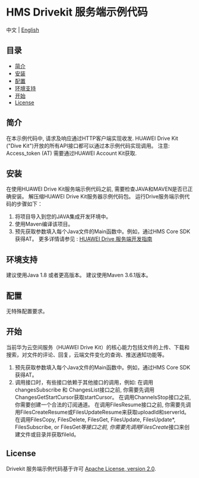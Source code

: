 # HMS Drivekit 服务端示例代码
中文 | [English](https://github.com/HMS-Core/hms-drive-serverdemo)
## 目录

 * [简介](#简介)
 * [安装](#安装)
 * [配置](#配置)
 * [环境支持](#环境支持)
 * [开始](#开始)
 * [License](#license)


## 简介

在本示例代码中, 请求及响应通过HTTP客户端实现收发. HUAWEI Drive Kit ("Dive Kit")开放的所有API接口都可以通过本示例代码实现调用。 
注意: Access_token (AT) 需要通过HUAWEI Account Kit获取.

## 安装
在使用HUAWEI Drive Kit服务端示例代码之前, 需要检查JAVA和MAVEN是否已正确安装。
解压缩HUAWEI Drive Kit服务器示例代码包。
运行Drive服务端示例代码的步骤如下：
1. 将项目导入到您的JAVA集成开发环境中。
2. 使用Maven编译该项目。
3. 预先获取参数填入每个Java文件的Main函数中。例如，通过HMS Core SDK获得AT。
更多详情请参见 : [HUAWEI Drive 服务端开发指南](https://developer.huawei.com/consumer/cn/doc/development/HMSCore-Guides/server-dev-0000001050039664)


## 环境支持 
建议使用Java 1.8 或者更高版本。
建议使用Maven 3.6.1版本。


## 配置 
无特殊配置要求。

## 开始 
当前华为云空间服务（HUAWEI Drive Kit）的核心能力包括文件的上传、下载和搜索，对文件的评论、回复，云端文件变化的查询、推送通知功能等。
1. 预先获取参数填入每个Java文件的Main函数中。例如，通过HMS Core SDK获得AT。
2. 调用接口时，有些接口依赖于其他接口的调用，例如:
在调用changesSubscribe 和 ChangesList接口之前, 你需要先调用ChangesGetStartCursor获取startCursor。
在调用ChannelsStop接口之前,你需要创建一个合法的订阅通道。
在调用FilesResume接口之前, 你需要先调用FilesCreateResume或FilesUpdateResume来获取uploadId和serverId。
在调用FilesCopy, FilesDelete, FilesGet, FilesUpdate, FilesUpdate*, FilesSubscribe, or FilesGet*等接口之前, 你需要先调用FilesCreate*接口来创建文件或目录并获取fileId。


##  License
Drivekit 服务端示例代码基于许可 [Apache License, version 2.0](http://www.apache.org/licenses/LICENSE-2.0).
